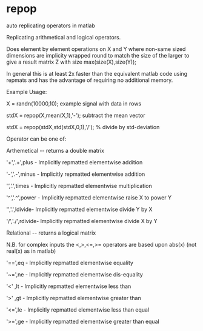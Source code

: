 # repop
auto replicating operators in matlab

Replicating arithmetical and logical operators.

Does element by element operations on X and Y where non-same sized dimensions are implicity wrapped round to match the size of the larger
to give a result matrix Z with size max(size(X),size(Y));

In general this is at least 2x faster than the equivalent matlab code using repmats and has the advantage of requiring no additional memory.

Example Usage:

X = randn(10000,10); example signal with data in rows

stdX = repop(X,mean(X,1),'-'); subtract the mean vector

stdX = repop(stdX,std(stdX,0,1),'/'); % divide by std-deviation


Operator can be one of:

Arthemetical -- returns a double matrix

'+','.+',plus - Implicitly repmatted elementwise addition

'-','.-',minus - Implicitly repmatted elementwise addition

'*','.*',times - Implicitly repmatted elementwise multiplication

'^','.^',power - Implicitly repmatted elementwise raise X to power Y

'\','.\',ldivide- Implicitly repmatted elementwise divide Y by X

'/','./',rdivide- Implicitly repmatted elementwise divide X by Y

Relational -- returns a logical matrix

N.B. for complex inputs the <,>,<=,>= operators are based upon abs(x)
(not real(x) as in matlab)

'==',eq - Implicitly repmatted elementwise equality

'~=',ne - Implicitly repmatted elementwise dis-equality

'<' ,lt - Implicitly repmatted elementwise less than

'>' ,gt - Implicitly repmatted elementwise greater than

'<=',le - Implicitly repmatted elementwise less than equal

'>=',ge - Implicitly repmatted elementwise greater than equal
